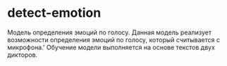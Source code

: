 # detect-emotion
Модель определения эмоций по голосу. Данная модель реализует  возможности определения эмоций по голосу, который считывается с  микрофона.'  Обучение модели выполняется на  основе текстов  двух  дикторов.
